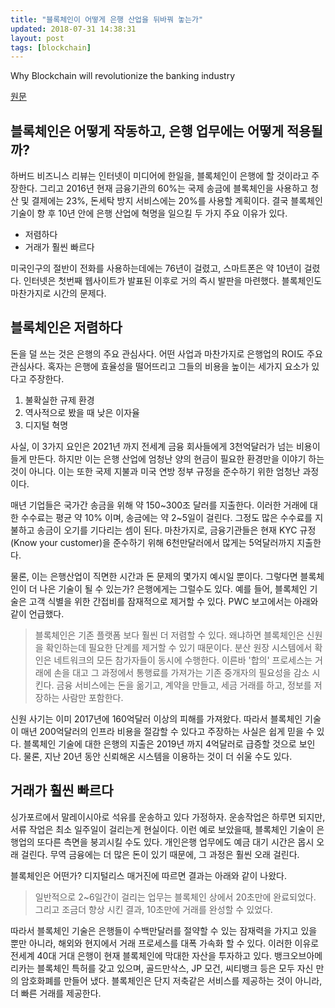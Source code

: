 ```yaml
---
title: "블록체인이 어떻게 은행 산업을 뒤바꿔 놓는가"
updated: 2018-07-31 14:38:31
layout: post
tags: [blockchain]
---
```


Why Blockchain will revolutionize the banking industry

[원문](https://bravenewcoin.com/news/why-blockchain-will-revolutionize-the-banking-industry/)

## 블록체인은 어떻게 작동하고, 은행 업무에는 어떻게 적용될까?

하버드 비즈니스 리뷰는 인터넷이 미디어에 한일을, 블록체인이 은행에 할 것이라고 주장한다. 그리고 2016년 현재 금융기관의 60%는 국제 송금에 블록체인을 사용하고 청산 및 결제에는 23%, 돈세탁 방지 서비스에는 20%를 사용할 계획이다. 결국 블록체인 기술이 향 후 10년 안에 은행 산업에 혁명을 일으킬 두 가지 주요 이유가 있다. 

- 저렴하다
- 거래가 훨씬 빠르다

미국인구의 절반이 전화를 사용하는데에는 76년이 걸렸고, 스마트폰은 약 10년이 걸렸다. 인터넷은 첫번째 웹사이트가 발표된 이후로 거의 즉시 발판을 마련했다. 블록체인도 마찬가지로 시간의 문제다. 

## 블록체인은 저렴하다

돈을 덜 쓰는 것은 은행의 주요 관심사다. 어떤 사업과 마찬가지로 은행업의 ROI도 주요 관심사다. 혹자는 은행에 효율성을 떨어뜨리고 그들의 비용을 높이는 세가지 요소가 있다고 주장한다.

1. 불확실한 규제 환경
2. 역사적으로 봤을 때 낮은 이자율
3. 디지털 혁명

사실, 이 3가지 요인은 2021년 까지 전세계 금융 회사들에게 3천억달러가 넘는 비용이 들게 만든다. 하지만 이는 은행 산업에 엄청난 양의 현금이 필요한 환경만을 이야기 하는 것이 아니다. 이는 또한 국제 지불과 미국 연방 정부 규정을 준수하기 위한 엄청난 과정이다.

매년 기업들은 국가간 송금을 위해 약 150~300조 달러를 지출한다. 이러한 거래에 대한 수수료는 평균 약 10% 이며, 송금에는 약 2~5일이 걸린다. 그정도 많은 수수료를 지불하고 송금이 오기를 기다리는 셈이 된다. 마찬가지로, 금융기관들은 현재 KYC 규정 (Know your customer)을 준수하기 위해 6천만달러에서 많게는 5억달러까지 지출한다.

물론, 이는 은행산업이 직면한 시간과 돈 문제의 몇가지 예시일 뿐이다. 그렇다면 블록체인이 더 나은 기술이 될 수 있는가? 은행에게는 그럴수도 있다. 예를 들어, 블록체인 기술은 고객 식별을 위한 간접비를 잠재적으로 제거할 수 있다. PWC 보고에서는 아래와 같이 언급했다.

> 블록체인은 기존 플랫폼 보다 훨씬 더 저렴할 수 있다. 왜냐하면 블록체인은 신원을 확인하는데 필요한 단계를 제거할 수 있기 때문이다. 분산 원장 시스템에서 확인은 네트워크의 모든 참가자들이 동시에 수행한다. 이른바 '합의' 프로세스는 거래에 손을 대고 그 과정에서 통행료를 가져가는 기존 중개자의 필요성을 감소 시킨다. 금융 서비스에는 돈을 옮기고, 계약을 만들고, 세금 거래를 하고, 정보를 저장하는 사람만 포함한다.

신원 사기는 이미 2017년에 160억달러 이상의 피해를 가져왔다. 따라서 블록체인 기술이 매년 200억달러의 인프라 비용을 절감할 수 있다고 주장하는 사실은 쉽게 믿을 수 있다. 블록체인 기술에 대한 은행의 지출은 2019년 까지 4억달러로 급증할 것으로 보인다. 물론, 지난 20년 동안 신뢰해온 시스템을 이용하는 것이 더 쉬울 수도 있다.

## 거래가 훨씬 빠르다

싱가포르에서 말레이시아로 석유를 운송하고 있다 가정하자. 운송작업은 하루면 되지만, 서류 작업은 최소 일주일이 걸리는게 현실이다. 이런 예로 보았을때, 블록체인 기술이 은행업의 또다른 측면을 붕괴시킬 수도 있다. 개인은행 업무에도 예금 대기 시간은 몹시 오래 걸린다. 무역 금융에는 더 많은 돈이 있기 때문에, 그 과정은 훨씬 오래 걸린다.

블록체인은 어떤가? 디지털리스 매거진에 따르면 결과는 아래와 같이 나왔다.

> 일반적으로 2~6일간이 걸리는 업무는 블록체인 상에서 20초만에 완료되었다. 그리고 조금더 향상 시킨 결과, 10초만에 거래를 완성할 수 있었다.

따라서 블록체인 기술은 은행들이 수백만달러를 절약할 수 있는 잠재력을 가지고 있을 뿐만 아니라, 해외와 현지에서 거래 프로세스를 대폭 가속화 할 수 있다. 이러한 이유로 전세계 40대 거대 은행이 현재 블록체인에 막대한 자산을 투자하고 있다. 뱅크오브아메리카는 블록체인 특허를 갖고 있으며, 골드만삭스, JP 모건, 씨티뱅크 등은 모두 자신 만의 암호화폐를 만들어 냈다. 블록체인은 단지 저축같은 서비스를 제공하는 것이 아니라, 더 빠른 거래를 제공한다.

